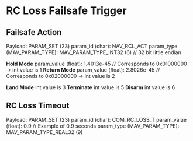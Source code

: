 # RC Loss Failsafe Trigger
## Failsafe Action
Payload: PARAM_SET (23)
param_id (char): NAV_RCL_ACT
param_type (MAV_PARAM_TYPE): MAV_PARAM_TYPE_INT32 (6) // 32 bit little endian

**Hold Mode**
param_value (float): 1.4013e-45 // Corresponds to 0x01000000 -> int value is 1
**Return Mode**
param_value (float): 2.8026e-45 // Corresponds to 0x02000000 -> int value is 2

**Land Mode**
int value is 3
**Terminate**
int value is 5
**Disarm**
int value is 6

## RC Loss Timeout
Payload: PARAM_SET (23)
param_id (char): COM_RC_LOSS_T
param_value (float): 0.9 // Example of 0.9 seconds
param_type (MAV_PARAM_TYPE): MAV_PARAM_TYPE_REAL32 (9)


